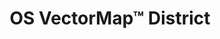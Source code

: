 ---
schema: default
title: OS VectorMap™ District
organization: Perth and Kinross Council
notes: OS VectorMap District is a simple vector dataset with a nominal scale of 1:25000 covering the whole of Great Britain that has been designed for creating graphical mapping. The product can be used as mapping in its own right or can be used to provide a flexible geographic context reference for customers’ overlay information. As well as the vector dataset, a number of output styles are suggested. The main characteristics of the dataset is represention of real world features (e.g. roads, railways, buildings blocks, vegetation and boundaries) as points, lines, polygons, and text.
resources:

  - name: OS VectorMap™ District HTML
  - url: http://www.ordnancesurvey.co.uk/business-and-government/products/vectormap-district.html
  - format: HTML

  - name: OS VectorMap™ District HTML
  - url: https://www.ordnancesurvey.co.uk/opendatadownload/products.html
  - format: HTML

  - name: OS VectorMap™ District ATOM FEED
  - url: http://www.ordnancesurvey.co.uk/oswebsite/xml/atom/VMD.xml
  - format: ATOM FEED

license: 
category:

  - backdrop

  - buildings

  - contextual

  - hydrography

  - mapping

  - mid-scales


  - 

maintainer: Tim Wisniewski
maintainer_email: tim@timwis.com
---